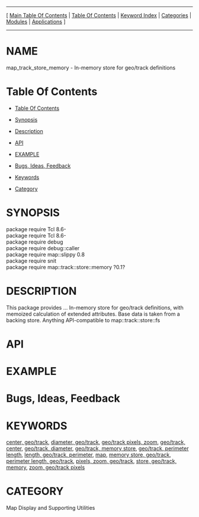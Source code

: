 
[//000000001]: # (map\_track\_store\_memory \- Map display support)
[//000000002]: # (Generated from file 'track\-store\-mem\.man' by tcllib/doctools with format 'markdown')
[//000000003]: # (map\_track\_store\_memory\(n\) 0\.1 tklib "Map display support")

<hr> [ <a href="../../../../toc.md">Main Table Of Contents</a> &#124; <a
href="../../../toc.md">Table Of Contents</a> &#124; <a
href="../../../../index.md">Keyword Index</a> &#124; <a
href="../../../../toc0.md">Categories</a> &#124; <a
href="../../../../toc1.md">Modules</a> &#124; <a
href="../../../../toc2.md">Applications</a> ] <hr>

# NAME

map\_track\_store\_memory \- In\-memory store for geo/track definitions

# <a name='toc'></a>Table Of Contents

  - [Table Of Contents](#toc)

  - [Synopsis](#synopsis)

  - [Description](#section1)

  - [API](#section2)

  - [EXAMPLE](#section3)

  - [Bugs, Ideas, Feedback](#section4)

  - [Keywords](#keywords)

  - [Category](#category)

# <a name='synopsis'></a>SYNOPSIS

package require Tcl 8\.6\-  
package require Tcl 8\.6\-  
package require debug  
package require debug::caller  
package require map::slippy 0\.8  
package require snit  
package require map::track::store::memory ?0\.1?  

# <a name='description'></a>DESCRIPTION

This package provides \.\.\. In\-memory store for geo/track definitions, with
memoized calculation of extended attributes\. Base data is taken from a backing
store\. Anything API\-compatible to map::track::store::fs

# <a name='section2'></a>API

# <a name='section3'></a>EXAMPLE

# <a name='section4'></a>Bugs, Ideas, Feedback

# <a name='keywords'></a>KEYWORDS

[center, geo/track](\.\./\.\./\.\./\.\./index\.md\#center\_geo\_track), [diameter,
geo/track](\.\./\.\./\.\./\.\./index\.md\#diameter\_geo\_track), [geo/track pixels,
zoom](\.\./\.\./\.\./\.\./index\.md\#geo\_track\_pixels\_zoom), [geo/track,
center](\.\./\.\./\.\./\.\./index\.md\#geo\_track\_center), [geo/track,
diameter](\.\./\.\./\.\./\.\./index\.md\#geo\_track\_diameter), [geo/track, memory
store](\.\./\.\./\.\./\.\./index\.md\#geo\_track\_memory\_store), [geo/track, perimeter
length](\.\./\.\./\.\./\.\./index\.md\#geo\_track\_perimeter\_length), [length,
geo/track, perimeter](\.\./\.\./\.\./\.\./index\.md\#length\_geo\_track\_perimeter),
[map](\.\./\.\./\.\./\.\./index\.md\#map), [memory store,
geo/track](\.\./\.\./\.\./\.\./index\.md\#memory\_store\_geo\_track), [perimeter length,
geo/track](\.\./\.\./\.\./\.\./index\.md\#perimeter\_length\_geo\_track), [pixels, zoom,
geo/track](\.\./\.\./\.\./\.\./index\.md\#pixels\_zoom\_geo\_track), [store, geo/track,
memory](\.\./\.\./\.\./\.\./index\.md\#store\_geo\_track\_memory), [zoom, geo/track
pixels](\.\./\.\./\.\./\.\./index\.md\#zoom\_geo\_track\_pixels)

# <a name='category'></a>CATEGORY

Map Display and Supporting Utilities
